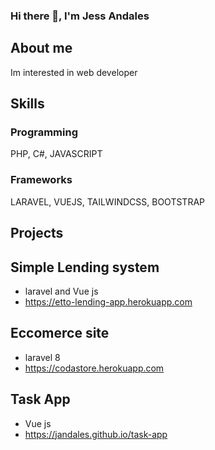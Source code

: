 ### Hi there 👋, I'm Jess Andales

## About me
Im interested in web developer

## Skills

<h3>Programming</h3> 

PHP, C#, JAVASCRIPT

<h3>Frameworks</h3> 

LARAVEL, VUEJS, TAILWINDCSS, BOOTSTRAP


## Projects
  ## Simple Lending system 
  - laravel and Vue js
  - https://etto-lending-app.herokuapp.com
  ## Eccomerce site 
  - laravel 8
  - https://codastore.herokuapp.com
  ## Task App 
  - Vue js
  - https://jandales.github.io/task-app
  
  
  




